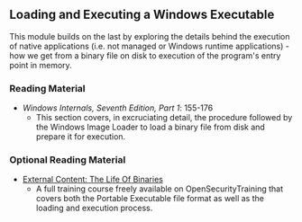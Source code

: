 ## Loading and Executing a Windows Executable

This module builds on the last by exploring the details behind the execution of native applications (i.e. not managed or Windows runtime applications) - how we get from a binary file on disk to execution of the program's entry point in memory.

### Reading Material

- _Windows Internals, Seventh Edition, Part 1_: 155-176
    - This section covers, in excruciating detail, the procedure followed by the Windows Image Loader to load a binary file from disk and prepare it for execution.

### Optional Reading Material

- [External Content: The Life Of Binaries](http://opensecuritytraining.info/LifeOfBinaries.html)
    - A full training course freely available on OpenSecurityTraining that covers both the Portable Executable file format as well as the loading and execution process. 